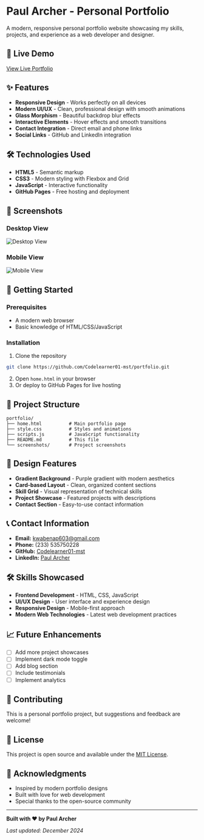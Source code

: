 # Paul Archer - Personal Portfolio

A modern, responsive personal portfolio website showcasing my skills, projects, and experience as a web developer and designer.

## 🚀 Live Demo

[View Live Portfolio](https://codelearner01-mst.github.io/portfolio)

## ✨ Features

- **Responsive Design** - Works perfectly on all devices
- **Modern UI/UX** - Clean, professional design with smooth animations
- **Glass Morphism** - Beautiful backdrop blur effects
- **Interactive Elements** - Hover effects and smooth transitions
- **Contact Integration** - Direct email and phone links
- **Social Links** - GitHub and LinkedIn integration

## 🛠️ Technologies Used

- **HTML5** - Semantic markup
- **CSS3** - Modern styling with Flexbox and Grid
- **JavaScript** - Interactive functionality
- **GitHub Pages** - Free hosting and deployment

## 📱 Screenshots

### Desktop View
![Desktop View](screenshots/desktop.png)

### Mobile View
![Mobile View](screenshots/mobile.png)

## 🚀 Getting Started

### Prerequisites
- A modern web browser
- Basic knowledge of HTML/CSS/JavaScript

### Installation
1. Clone the repository
```bash
git clone https://github.com/Codelearner01-mst/portfolio.git
```

2. Open `home.html` in your browser
3. Or deploy to GitHub Pages for live hosting

## 📁 Project Structure

```
portfolio/
├── home.html          # Main portfolio page
├── style.css          # Styles and animations
├── scripts.js         # JavaScript functionality
├── README.md          # This file
└── screenshots/       # Project screenshots
```

## 🎨 Design Features

- **Gradient Background** - Purple gradient with modern aesthetics
- **Card-based Layout** - Clean, organized content sections
- **Skill Grid** - Visual representation of technical skills
- **Project Showcase** - Featured projects with descriptions
- **Contact Section** - Easy-to-use contact information

## 📞 Contact Information

- **Email:** kwabenap603@gmail.com
- **Phone:** (233) 535750228
- **GitHub:** [Codelearner01-mst](https://github.com/Codelearner01-mst)
- **LinkedIn:** [Paul Archer](https://linkedin.com/in/yourprofile)

## 🛠️ Skills Showcased

- **Frontend Development** - HTML, CSS, JavaScript
- **UI/UX Design** - User interface and experience design
- **Responsive Design** - Mobile-first approach
- **Modern Web Technologies** - Latest web development practices

## 📈 Future Enhancements

- [ ] Add more project showcases
- [ ] Implement dark mode toggle
- [ ] Add blog section
- [ ] Include testimonials
- [ ] Implement analytics

## 🤝 Contributing

This is a personal portfolio project, but suggestions and feedback are welcome!

## 📄 License

This project is open source and available under the [MIT License](LICENSE).

## 🙏 Acknowledgments

- Inspired by modern portfolio designs
- Built with love for web development
- Special thanks to the open-source community

---

**Built with ❤️ by Paul Archer**

*Last updated: December 2024*
